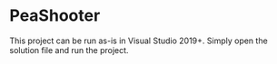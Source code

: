 # PeaShooter
This project can be run as-is in Visual Studio 2019+.
Simply open the solution file and run the project.
